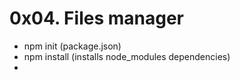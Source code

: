 # 0x04. Files manager

- npm init (package.json)
- npm install (installs node_modules dependencies)
-